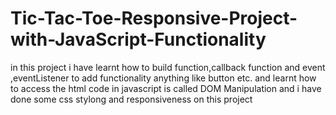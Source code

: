# Tic-Tac-Toe-Responsive-Project-with-JavaScript-Functionality
in this project i have learnt how to build function,callback function and event ,eventListener to add functionality anything like button etc. and learnt how to access the html code in javascript is called DOM Manipulation and i have done some css stylong and responsiveness on this project

